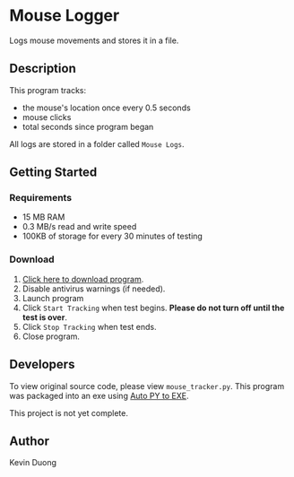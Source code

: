 # Mouse Logger
Logs mouse movements and stores it in a file.

## Description
This program tracks:
- the mouse's location once every 0.5 seconds
- mouse clicks
- total seconds since program began

All logs are stored in a folder called `Mouse Logs`.

## Getting Started
### Requirements
- 15 MB RAM
- 0.3 MB/s read and write speed
- 100KB of storage for every 30 minutes of testing

### Download
1. [Click here to download program](https://github.com/EthicallyPython/Mouse-Logger/raw/main/mouse_tracker.exe).
2. Disable antivirus warnings (if needed).
3. Launch program
4. Click `Start Tracking` when test begins. **Please do not turn off until the test is over**.
5. Click `Stop Tracking` when test ends.
6. Close program.

## Developers
To view original source code, please view `mouse_tracker.py`. This program was packaged into an exe using [Auto PY to EXE](https://github.com/brentvollebregt/auto-py-to-exe).

This project is not yet complete.

## Author
Kevin Duong
